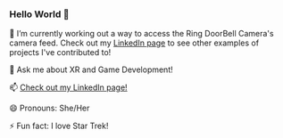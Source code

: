 ### Hello World 👋

<!--
**HCurrence/HCurrence** is a ✨ _special_ ✨ repository because its `README.md` (this file) appears on your GitHub profile.

Here are some ideas to get you started:

- 🔭 I’m currently working on ...
- 🌱 I’m currently learning ...
- 👯 I’m looking to collaborate on ...
- 🤔 I’m looking for help with ...
- 💬 Ask me about ...
- 📫 How to reach me: ...
- 😄 Pronouns: ...
- ⚡ Fun fact: ...
-->

🔭 I’m currently working out a way to access the Ring DoorBell Camera's camera feed. Check out my [LinkedIn page](https://www.linkedin.com/in/haley-currence/) to see other examples of projects I've contributed to!

💬 Ask me about XR and Game Development!

📫 [Check out my LinkedIn page!](https://www.linkedin.com/in/haley-currence/)

😄 Pronouns: She/Her

⚡ Fun fact: I love Star Trek!
